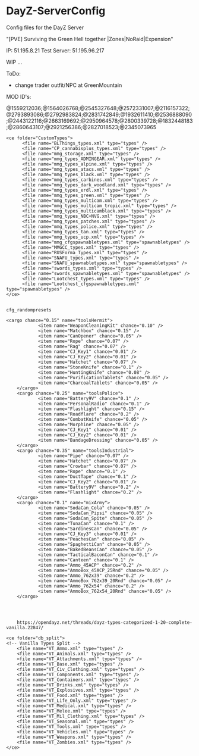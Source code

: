 # DayZ-ServerConfig

Config files for the DayZ Server

"[PVE] Surviving the Green Hell together |Zones|NoRaid|Expension"

IP: 51.195.8.21
Test Server: 51.195.96.217

WIP ...

ToDo:
- change trader outfit/NPC at GreenMountain



MOD ID's:

@1559212036;@1564026768;@2545327648;@2572331007;@2116157322;@2793893086;@2792983824;@2831742849;@1932611410;@2536888090;@2443122116;@2663169692;@2950964578;@2800339728;@1832448183;@2860643107;@2921256386;@2827018523;@2345073965


<!-- .......................................... -->  
<!-- add to econemycore.xml & cfgrandompreset.xml -->
<!-- .......................................... -->  

<ce folder="expansion_ce">
		<file name="expansion_types.xml" type="types" />
		<file name="expansion_spawnabletypes.xml" type="spawnabletypes" />
		<file name="expansion_events.xml" type="events" />
	</ce>


	<ce folder="CustomTypes">
		  <file name="BLThings_types.xml" type="types" />
		  <file name="CP_cannabisplus_types.xml" type="types" />
		  <file name="mmg_storage.xml" type="types" />
		  <file name="mmg_types_ADMINGEAR.xml" type="types" />
		  <file name="mmg_types_alpine.xml" type="types" />
		  <file name="mmg_types_atacs.xml" type="types" />
		  <file name="mmg_types_black.xml" type="types" />
		  <file name="mmg_types_carbines.xml" type="types" />
		  <file name="mmg_types_dark_woodland.xml" type="types" />
		  <file name="mmg_types_erdl.xml" type="types" />
		  <file name="mmg_types_green.xml" type="types" />
		  <file name="mmg_types_multicam.xml" type="types" />
		  <file name="mmg_types_multicam_tropic.xml" type="types" />
		  <file name="mmg_types_multicamblack.xml" type="types" />
		  <file name="mmg_types_NBC+NVG.xml" type="types" />
		  <file name="mmg_types_patches.xml" type="types" />
		  <file name="mmg_types_police.xml" type="types" />
		  <file name="mmg_types_tan.xml" type="types" />
		  <file name="mmg_types_ucp.xml" type="types" />
		  <file name="mmg_cfgspawnabletypes.xml" type="spawnabletypes" />
		  <file name="MMGCC_types.xml" type="types" />
		  <file name="RUSForma_Types.xml" type="types" />
		  <file name="SNAFU_types.xml" type="types" />
		  <file name="SNAFU_spawnabletypes.xml" type="spawnabletypes" />
		  <file name="swords_types.xml" type="types" />
		  <file name="swords_spawnabletypes.xml" type="spawnabletypes" />
		  <file name="Lootchest_types.xml" type="types" />
		  <file name="Lootchest_cfgspawnabletypes.xml" type="spawnabletypes" />
	</ce>
	
	
	cfg_randompresets
	
	<cargo chance="0.15" name="toolsHermit">
				<item name="WeaponCleaningKit" chance="0.10" />
				<item name="Matchbox" chance="0.15" />
				<item name="CanOpener" chance="0.05" />
				<item name="Rope" chance="0.07" />
				<item name="Rag" chance="0.07" />
				<item name="CJ_Key1" chance="0.01" />
				<item name="CJ_Key2" chance="0.01" />
				<item name="Hatchet" chance="0.07" />
				<item name="StoneKnife" chance="0.1" />
				<item name="HuntingKnife" chance="0.08" />
				<item name="PurificationTablets" chance="0.05" />
				<item name="CharcoalTablets" chance="0.05" />
		</cargo>
		<cargo chance="0.25" name="toolsPolice">
				<item name="Battery9V" chance="0.1" />
				<item name="PersonalRadio" chance="0.1" />
				<item name="Flashlight" chance="0.15" />
				<item name="Roadflare" chance="0.2" />
				<item name="CombatKnife" chance="0.05" />
				<item name="Morphine" chance="0.05" />
				<item name="CJ_Key1" chance="0.01" />
				<item name="CJ_Key2" chance="0.01" />
				<item name="BandageDressing" chance="0.05" />
		</cargo>
		<cargo chance="0.35" name="toolsIndustrial">
				<item name="Pipe" chance="0.07" />
				<item name="Hatchet" chance="0.07" />
				<item name="Crowbar" chance="0.07" />
				<item name="Rope" chance="0.1" />
				<item name="DuctTape" chance="0.1" />
				<item name="CJ_Key2" chance="0.01" />
				<item name="Battery9V" chance="0.2" />
				<item name="Flashlight" chance="0.2" />
		</cargo>
		<cargo chance="0.1" name="mixArmy">
				<item name="SodaCan_Cola" chance="0.05" />
				<item name="SodaCan_Pipsi" chance="0.05" />
				<item name="SodaCan_Spite" chance="0.05" />
				<item name="TunaCan" chance="0.1" />
				<item name="SardinesCan" chance="0.05" />
				<item name="CJ_Key3" chance="0.01" />
				<item name="PeachesCan" chance="0.05" />
				<item name="SpaghettiCan" chance="0.05" />
				<item name="BakedBeansCan" chance="0.05" />
				<item name="TacticalBaconCan" chance="0.1" />
				<item name="Canteen" chance="0.1" />
				<item name="Ammo_45ACP" chance="0.2" />
				<item name="AmmoBox_45ACP_25Rnd" chance="0.05" />
				<item name="Ammo_762x39" chance="0.2" />
				<item name="AmmoBox_762x39_20Rnd" chance="0.05" />
				<item name="Ammo_762x54" chance="0.2" />
				<item name="AmmoBox_762x54_20Rnd" chance="0.05" />
		</cargo>




		https://opendayz.net/threads/dayz-types-categorized-1-20-complete-vanilla.22847/

	<ce folder="db_split">
    <!-- Vanilla Types Split -->
        <file name="VT_Ammo.xml" type="types" />
        <file name="VT_Animals.xml" type="types" />
        <file name="VT_Attachments.xml" type="types" />
        <file name="VT_Base.xml" type="types" />
        <file name="VT_Civ_Clothing.xml" type="types" />
        <file name="VT_Components.xml" type="types" />
        <file name="VT_Containers.xml" type="types" />
        <file name="VT_Drinks.xml" type="types" />
        <file name="VT_Explosives.xml" type="types" />
        <file name="VT_Food.xml" type="types" />
        <file name="VT_Life_Only.xml" type="types" />
        <file name="VT_Medical.xml" type="types" />
        <file name="VT_Melee.xml" type="types" />
        <file name="VT_Mil_Clothing.xml" type="types" />
        <file name="VT_Seasonal.xml" type="types" />
        <file name="VT_Tools.xml" type="types" />
        <file name="VT_Vehicles.xml" type="types" />
        <file name="VT_Weapons.xml" type="types" />
        <file name="VT_Zombies.xml" type="types" />
    </ce>